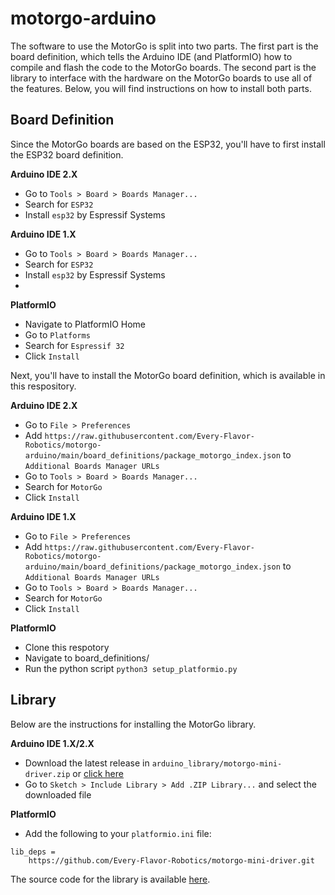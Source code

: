 # motorgo-arduino

The software to use the MotorGo is split into two parts. The first part is the board definition, which tells the Arduino IDE (and PlatformIO) how to compile and flash the code to the MotorGo boards. The second part is the library to interface with the hardware on the MotorGo boards to use all of the features. Below, you will find instructions on how to install both parts.

## Board Definition
Since the MotorGo boards are based on the ESP32, you'll have to first install the ESP32 board definition.

**Arduino IDE 2.X**
* Go to `Tools > Board > Boards Manager...`
* Search for `ESP32`
* Install `esp32` by Espressif Systems

**Arduino IDE 1.X**
* Go to `Tools > Board > Boards Manager...`
* Search for `ESP32`
* Install `esp32` by Espressif Systems
*

**PlatformIO**
* Navigate to PlatformIO Home
* Go to `Platforms`
* Search for `Espressif 32`
* Click `Install`


Next, you'll have to install the MotorGo board definition, which is available in this respository.

**Arduino IDE 2.X**
* Go to `File > Preferences`
* Add `https://raw.githubusercontent.com/Every-Flavor-Robotics/motorgo-arduino/main/board_definitions/package_motorgo_index.json` to `Additional Boards Manager URLs`
* Go to `Tools > Board > Boards Manager...`
* Search for `MotorGo`
* Click `Install`

**Arduino IDE 1.X**
* Go to `File > Preferences`
* Add `https://raw.githubusercontent.com/Every-Flavor-Robotics/motorgo-arduino/main/board_definitions/package_motorgo_index.json` to `Additional Boards Manager URLs`
* Go to `Tools > Board > Boards Manager...`
* Search for `MotorGo`
* Click `Install`

**PlatformIO**
* Clone this respotory
* Navigate to board_definitions/
* Run the python script `python3 setup_platformio.py`


## Library
Below are the instructions for installing the MotorGo library. 

**Arduino IDE 1.X/2.X**
* Download the latest release in `arduino_library/motorgo-mini-driver.zip` or [click here](https://github.com/Every-Flavor-Robotics/motorgo-arduino/raw/main/arduino_library/motorgo-mini-driver.zip)
* Go to `Sketch > Include Library > Add .ZIP Library...` and select the downloaded file


**PlatformIO**
* Add the following to your `platformio.ini` file:
```
lib_deps =
    https://github.com/Every-Flavor-Robotics/motorgo-mini-driver.git
``````

The source code  for the library is available [here](https://github.com/Every-Flavor-Robotics/motorgo-mini-driver.git).

```
